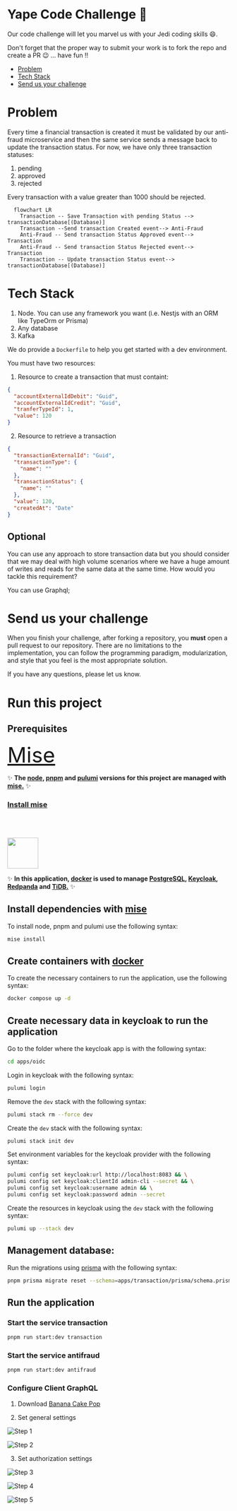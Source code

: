 # Yape Code Challenge :rocket:

Our code challenge will let you marvel us with your Jedi coding skills :smile:.

Don't forget that the proper way to submit your work is to fork the repo and create a PR :wink: ... have fun !!

- [Problem](#problem)
- [Tech Stack](#tech_stack)
- [Send us your challenge](#send_us_your_challenge)

# Problem

Every time a financial transaction is created it must be validated by our anti-fraud microservice and then the same service sends a message back to update the transaction status.
For now, we have only three transaction statuses:

<ol>
  <li>pending</li>
  <li>approved</li>
  <li>rejected</li>  
</ol>

Every transaction with a value greater than 1000 should be rejected.

```mermaid
  flowchart LR
    Transaction -- Save Transaction with pending Status --> transactionDatabase[(Database)]
    Transaction --Send transaction Created event--> Anti-Fraud
    Anti-Fraud -- Send transaction Status Approved event--> Transaction
    Anti-Fraud -- Send transaction Status Rejected event--> Transaction
    Transaction -- Update transaction Status event--> transactionDatabase[(Database)]
```

# Tech Stack

<ol>
  <li>Node. You can use any framework you want (i.e. Nestjs with an ORM like TypeOrm or Prisma) </li>
  <li>Any database</li>
  <li>Kafka</li>    
</ol>

We do provide a `Dockerfile` to help you get started with a dev environment.

You must have two resources:

1. Resource to create a transaction that must containt:

```json
{
  "accountExternalIdDebit": "Guid",
  "accountExternalIdCredit": "Guid",
  "tranferTypeId": 1,
  "value": 120
}
```

2. Resource to retrieve a transaction

```json
{
  "transactionExternalId": "Guid",
  "transactionType": {
    "name": ""
  },
  "transactionStatus": {
    "name": ""
  },
  "value": 120,
  "createdAt": "Date"
}
```

## Optional

You can use any approach to store transaction data but you should consider that we may deal with high volume scenarios where we have a huge amount of writes and reads for the same data at the same time. How would you tackle this requirement?

You can use Graphql;

# Send us your challenge

When you finish your challenge, after forking a repository, you **must** open a pull request to our repository. There are no limitations to the implementation, you can follow the programming paradigm, modularization, and style that you feel is the most appropriate solution.

If you have any questions, please let us know.

# Run this project

## Prerequisites

<a alt="Mise" href="https://mise.jdx.dev/" target="_blank" rel="noreferrer" style="font-size:3rem;">Mise</a>

✨ **The [node](https://nodejs.org/en), [pnpm](https://pnpm.io/es/) and [pulumi](https://www.pulumi.com/b/) versions for this project are managed with [mise.](https://mise.jdx.dev/)** ✨

### [Install mise](https://mise.jdx.dev/getting-started.html)

<br/><br/>

<a alt="Docker logo" href="https://www.docker.com/" target="_blank" rel="noreferrer"><img src="https://www.docker.com/wp-content/uploads/2023/08/logo-dont-reverse.svg" width="70"></a>

✨ **In this application, [docker](https://www.docker.com/) is used to manage [PostgreSQL](https://www.postgresql.org/), [Keycloak](https://www.keycloak.org/), [Redpanda](https://redpanda.com/) and [TiDB.](https://www.pingcap.com/)** ✨

## Install dependencies with [mise](https://mise.jdx.dev/)

To install node, pnpm and pulumi use the following syntax:

```zsh
mise install
```

## Create containers with [docker](https://www.docker.com/)

To create the necessary containers to run the application, use the following syntax:

```zsh
docker compose up -d
```

## Create necessary data in keycloak to run the application

Go to the folder where the keycloak app is with the following syntax:

```zsh
cd apps/oidc
```

Login in keycloak with the following syntax:

```zsh
pulumi login
```

Remove the `dev` stack with the following syntax:

```zsh
pulumi stack rm --force dev
```

Create the `dev` stack with the following syntax:

```zsh
pulumi stack init dev
```

Set environment variables for the keycloak provider with the following syntax:

```zsh
pulumi config set keycloak:url http://localhost:8083 && \
pulumi config set keycloak:clientId admin-cli --secret && \
pulumi config set keycloak:username admin && \
pulumi config set keycloak:password admin --secret
```

Create the resources in keycloak using the `dev` stack with the following syntax:

```zsh
pulumi up --stack dev
```

## Management database:

Run the migrations using [prisma](https://www.prisma.io/) with the following syntax:

```zsh
pnpm prisma migrate reset --schema=apps/transaction/prisma/schema.prisma
```

## Run the application

### Start the service transaction

```sh
pnpm run start:dev transaction
```

### Start the service antifraud

```sh
pnpm run start:dev antifraud
```

### Configure Client GraphQL

1. Download [Banana Cake Pop](https://chillicream.com/products/bananacakepop/)

2. Set general settings

![Step 1](docs/assets/step1.png)

![Step 2](docs/assets/step2.png)

3. Set authorization settings

![Step 3](docs/assets/step3.png)

![Step 4](docs/assets/step4.png)

![Step 5](docs/assets/step5.png)
